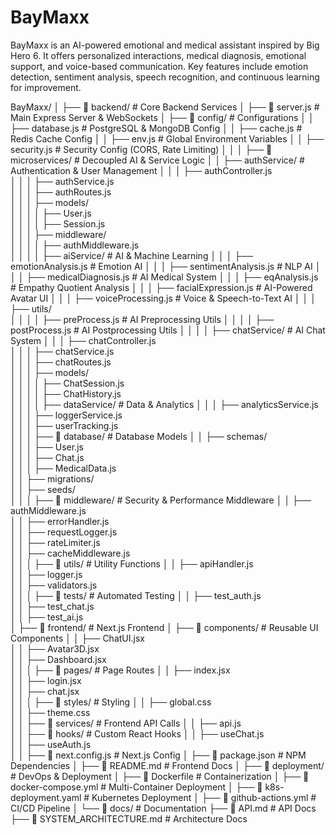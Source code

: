 # BayMaxx
BayMaxx is an AI-powered emotional and medical assistant inspired by Big Hero 6. It offers personalized interactions, medical diagnosis, emotional support, and voice-based communication. Key features include emotion detection, sentiment analysis, speech recognition, and continuous learning for improvement.

BayMaxx/
│
├── 📂 backend/                           # Core Backend Services
│   ├── 📜 server.js                      # Main Express Server & WebSockets
│   ├── 📂 config/                        # Configurations
│   │   ├── database.js                    # PostgreSQL & MongoDB Config
│   │   ├── cache.js                       # Redis Cache Config
│   │   ├── env.js                         # Global Environment Variables
│   │   ├── security.js                    # Security Config (CORS, Rate Limiting)
│   │
│   ├── 📂 microservices/                  # Decoupled AI & Service Logic
│   │   ├── authService/                    # Authentication & User Management
│   │   │   ├── authController.js           
│   │   │   ├── authService.js              
│   │   │   ├── authRoutes.js               
│   │   │   ├── models/                     
│   │   │   │   ├── User.js                 
│   │   │   │   ├── Session.js              
│   │   │   ├── middleware/                 
│   │   │   │   ├── authMiddleware.js       
│   │
│   │   ├── aiService/                      # AI & Machine Learning
│   │   │   ├── emotionAnalysis.js          # Emotion AI
│   │   │   ├── sentimentAnalysis.js        # NLP AI
│   │   │   ├── medicalDiagnosis.js         # AI Medical System
│   │   │   ├── eqAnalysis.js               # Empathy Quotient Analysis
│   │   │   ├── facialExpression.js         # AI-Powered Avatar UI
│   │   │   ├── voiceProcessing.js          # Voice & Speech-to-Text AI
│   │   │   ├── utils/                      
│   │   │   │   ├── preProcess.js           # AI Preprocessing Utils
│   │   │   │   ├── postProcess.js          # AI Postprocessing Utils
│   │
│   │   ├── chatService/                    # AI Chat System
│   │   │   ├── chatController.js           
│   │   │   ├── chatService.js              
│   │   │   ├── chatRoutes.js               
│   │   │   ├── models/                     
│   │   │   │   ├── ChatSession.js          
│   │   │   │   ├── ChatHistory.js          
│   │
│   │   ├── dataService/                    # Data & Analytics
│   │   │   ├── analyticsService.js         
│   │   │   ├── loggerService.js            
│   │   │   ├── userTracking.js             
│   │
│   ├── 📂 database/                        # Database Models
│   │   ├── schemas/                       
│   │   │   ├── User.js                     
│   │   │   ├── Chat.js                     
│   │   │   ├── MedicalData.js              
│   │   ├── migrations/                     
│   │   ├── seeds/                          
│   │
│   ├── 📂 middleware/                      # Security & Performance Middleware
│   │   ├── authMiddleware.js               
│   │   ├── errorHandler.js                 
│   │   ├── requestLogger.js                
│   │   ├── rateLimiter.js                  
│   │   ├── cacheMiddleware.js              
│   │
│   ├── 📂 utils/                           # Utility Functions
│   │   ├── apiHandler.js                   
│   │   ├── logger.js                       
│   │   ├── validators.js                   
│   │
│   ├── 📂 tests/                           # Automated Testing
│   │   ├── test_auth.js                    
│   │   ├── test_chat.js                    
│   │   ├── test_ai.js                      
│
├── 📂 frontend/                            # Next.js Frontend
│   ├── 📂 components/                      # Reusable UI Components
│   │   ├── ChatUI.jsx                      
│   │   ├── Avatar3D.jsx                     
│   │   ├── Dashboard.jsx                    
│   │
│   ├── 📂 pages/                           # Page Routes
│   │   ├── index.jsx                        
│   │   ├── login.jsx                        
│   │   ├── chat.jsx                         
│   │
│   ├── 📂 styles/                          # Styling
│   │   ├── global.css                       
│   │   ├── theme.css                        
│
│   ├── 📂 services/                        # Frontend API Calls
│   │   ├── api.js                           
│
│   ├── 📂 hooks/                           # Custom React Hooks
│   │   ├── useChat.js                       
│   │   ├── useAuth.js                       
│
│   ├── 📜 next.config.js                   # Next.js Config
│   ├── 📜 package.json                     # NPM Dependencies
│   ├── 📜 README.md                        # Frontend Docs
│
├── 📂 deployment/                          # DevOps & Deployment
│   ├── 📜 Dockerfile                        # Containerization
│   ├── 📜 docker-compose.yml                # Multi-Container Deployment
│   ├── 📜 k8s-deployment.yaml               # Kubernetes Deployment
│   ├── 📜 github-actions.yml                # CI/CD Pipeline
│
└── 📂 docs/                                # Documentation
    ├── 📜 API.md                            # API Docs
    ├── 📜 SYSTEM_ARCHITECTURE.md            # Architecture Docs